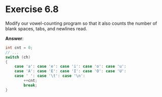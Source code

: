 # Exercise 6.8

Modify our vowel-counting program so that it also counts the number of blank spaces, tabs, and newlines read.

**Answer**:

```cpp
int cnt = 0;
// ...
switch (ch)
{
    case 'a': case 'e': case 'i': case 'o': case 'u':
    case 'A': case 'E': case 'I': case 'O': case 'U':
    case ' ': case '\t': case '\n':
        ++cnt;
        break;
}
```